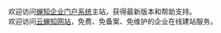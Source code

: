 欢迎访问<a href='http://www.chanzhi.org' target='_blank'>蝉知企业门户系统</a>主站，获得最新版本和帮助支持。<br />
欢迎访问<a href='http://www.chanzhi.net' target='_blank'>云蝉知网站</a>，免费、免备案、免维护的企业在线建站服务。
